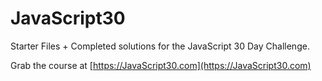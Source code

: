 

# JavaScript30

Starter Files + Completed solutions for the JavaScript 30 Day Challenge.

Grab the course at [https://JavaScript30.com](https://JavaScript30.com)
